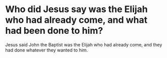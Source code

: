 # Who did Jesus say was the Elijah who had already come, and what had been done to him?

Jesus said John the Baptist was the Elijah who had already come, and they had done whatever they wanted to him.
